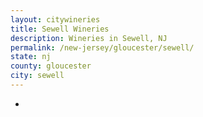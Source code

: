 ```yaml
---
layout: citywineries
title: Sewell Wineries
description: Wineries in Sewell, NJ
permalink: /new-jersey/gloucester/sewell/
state: nj
county: gloucester
city: sewell
---
```

-
